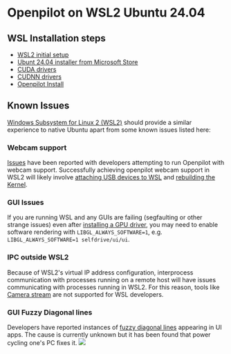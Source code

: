 # Openpilot on WSL2 Ubuntu 24.04

## WSL Installation steps

- [WSL2 initial setup](https://docs.microsoft.com/en-us/windows/wsl/install)
- [Ubunt 24.04 installer from Microsoft Store](https://apps.microsoft.com/detail/9NZ3KLHXDJP5?hl=en-us&gl=CA&ocid=pdpshare)
- [CUDA drivers](https://developer.nvidia.com/cuda-downloads?target_os=Linux&target_arch=x86_64&Distribution=WSL-Ubuntu&target_version=2.0&target_type=deb_network)
- [CUDNN drivers](https://developer.nvidia.com/cudnn-downloads?target_os=Linux&target_arch=x86_64&Distribution=Ubuntu&target_version=24.04&target_type=deb_local)
- [Openpilot Install](README.md)

## Known Issues

[Windows Subsystem for Linux 2 (WSL2)](https://docs.microsoft.com/en-us/windows/wsl/about) should provide a similar experience to native Ubuntu apart from some known issues listed here:

### Webcam support

[Issues](https://github.com/commaai/openpilot/issues/34216) have been reported with developers attempting to run Openpilot with webcam support.  Successfully achieving openpilot webcam support in WSL2 will likely involve [attaching USB devices to WSL](https://learn.microsoft.com/en-us/windows/wsl/connect-usb) and [rebuilding the Kernel](https://www.youtube.com/watch?v=t_YnACEPmrM).

### GUI Issues

If you are running WSL and any GUIs are failing (segfaulting or other strange issues) even after [installing a GPU driver](https://learn.microsoft.com/en-us/windows/wsl/tutorials/gui-apps#prerequisites), you may need to enable software rendering with `LIBGL_ALWAYS_SOFTWARE=1`, e.g. `LIBGL_ALWAYS_SOFTWARE=1 selfdrive/ui/ui`.

### IPC outside WSL2

Because of WSL2's virtual IP address configuration, interprocess communication with processes running on a remote host will have issues communicating with processes running in WSL2.  For this reason, tools like [Camera stream](tools/camerastream) are not supported for WSL developers.

### GUI Fuzzy Diagonal lines

Developers have reported instances of [fuzzy diagonal lines](https://github.com/user-attachments/assets/692f2fe2-9299-44a6-a1da-3def83b73af2) appearing in UI apps.  The cause is currently unknown but it has been found that power cycling one's PC fixes it.
![](https://github.com/user-attachments/assets/692f2fe2-9299-44a6-a1da-3def83b73af2)
